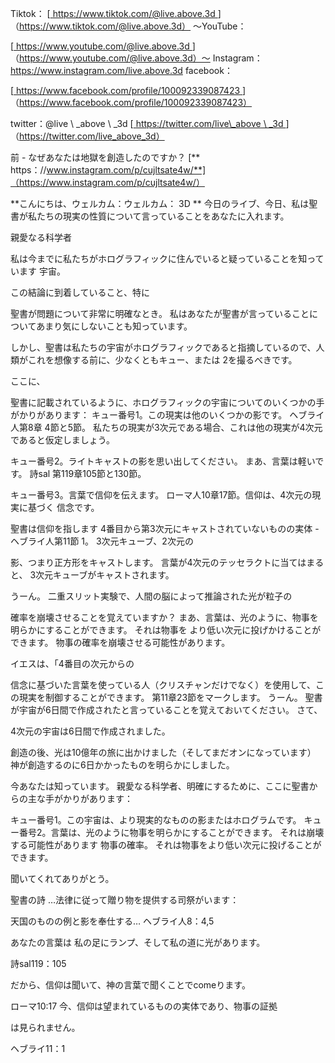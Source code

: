 Tiktok：
[<u> https://www.tiktok.com/@live.above.3d </u>]（https://www.tiktok.com/@live.above.3d） 〜YouTube：

[<u> https://www.youtube.com/@live.above.3d </u>]（https://www.youtube.com/@live.above.3d）〜  Instagram：<https://www.instagram.com/live.above.3d>
facebook：

[<u> https://www.facebook.com/profile/100092339087423 </u> ]（https://www.facebook.com/profile/100092339087423）

twitter：@live \ _above \ _3d
[<u> https://twitter.com/live\_above \ _3d </u >]（https://twitter.com/live_above_3d）

前 - なぜあなたは地獄を創造したのですか？
[** https：//www.instagram.com/p/cujltsate4w/**]（https://www.instagram.com/p/cujltsate4w/）

**こんにちは、ウェルカム：ウェルカム： 3D **
今日のライブ、今日、私は聖書が私たちの現実の性質について言っていることをあなたに入れます。

親愛なる科学者

私は今までに私たちがホログラフィックに住んでいると疑っていることを知っています
宇宙。

この結論に到着していること、特に

聖書が問題について非常に明確なとき。
私はあなたが聖書が言っていることについてあまり気にしないことも知っています。

しかし、聖書は私たちの宇宙がホログラフィックであると指摘しているので、人類がこれを想像する前に、少なくともキュー、または
2を撮るべきです。

ここに、

聖書に記載されているように、ホログラフィックの宇宙についてのいくつかの手がかりがあります：
キュー番号1。この現実は他のいくつかの影です。 ヘブライ人第8章
4節と5節。 私たちの現実が3次元である場合、これは他の現実が4次元であると仮定しましょう。

キュー番号2。ライトキャストの影を思い出してください。 まあ、言葉は軽いです。 詩sal
第119章105節と130節。

キュー番号3。言葉で信仰を伝えます。 ローマ人10章17節。信仰は、4次元の現実に基づく
信念です。

聖書は信仰を指します
4番目から第3次元にキャストされていないものの実体 - ヘブライ人第11節
1。 3次元キューブ、2次元の

影、つまり正方形をキャストします。 言葉が4次元のテッセラクトに当てはまると、
3次元キューブがキャストされます。

うーん。
二重スリット実験で、人間の脳によって推論された光が粒子の

確率を崩壊させることを覚えていますか？
まあ、言葉は、光のように、物事を明らかにすることができます。 それは物事を
より低い次元に投げかけることができます。 物事の確率を崩壊させる可能性があります。

イエスは、「4番目の次元からの

信念に基づいた言葉を使っている人（クリスチャンだけでなく）を使用して、この現実を制御することができます。 第11章23節をマークします。
うーん。
聖書が宇宙が6日間で作成されたと言っていることを覚えておいてください。 さて、

4次元の宇宙は6日間で作成されました。

創造の後、光は10億年の旅に出かけました（そしてまだオンになっています）
神が創造するのに6日かかったものを明らかにしました。

今あなたは知っています。
親愛なる科学者、明確にするために、ここに聖書からの主な手がかりがあります：

キュー番号1。この宇宙は、より現実的なものの影またはホログラムです。
キュー番号2。言葉は、光のように物事を明らかにすることができます。 それは崩壊する可能性があります
物事の確率。 それは物事をより低い次元に投げることができます。

聞いてくれてありがとう。

聖書の詩
…法律に従って贈り物を提供する司祭がいます：

天国のものの例と影を奉仕する…
ヘブライ人8：4,5

あなたの言葉は 私の足にランプ、そして私の道に光があります。

詩sal119：105

だから、信仰は聞いて、神の言葉で聞くことでcomeります。

ローマ10:17
今、信仰は望まれているものの実体であり、物事の証拠

は見られません。

ヘブライ11：1







